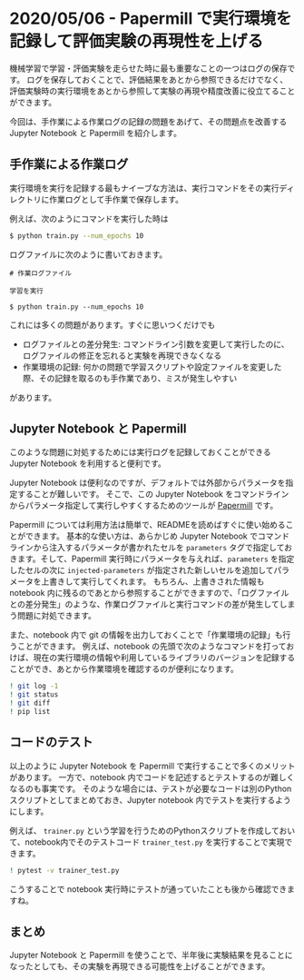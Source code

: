 # 2020/05/06 - Papermill で実行環境を記録して評価実験の再現性を上げる

機械学習で学習・評価実験を走らせた時に最も重要なことの一つはログの保存です。
ログを保存しておくことで、評価結果をあとから参照できるだけでなく、評価実験時の実行環境をあとから参照して実験の再現や精度改善に役立てることができます。

今回は、手作業による作業ログの記録の問題をあげて、その問題点を改善する Jupyter Notebook と Papermill を紹介します。

## 手作業による作業ログ

実行環境を実行を記録する最もナイーブな方法は、実行コマンドをその実行ディレクトリに作業ログとして手作業で保存します。

例えば、次のようにコマンドを実行した時は

```sh
$ python train.py --num_epochs 10
```

ログファイルに次のように書いておきます。

```
# 作業ログファイル

学習を実行

$ python train.py --num_epochs 10
```

これには多くの問題があります。すぐに思いつくだけでも

- ログファイルとの差分発生: コマンドライン引数を変更して実行したのに、ログファイルの修正を忘れると実験を再現できなくなる
- 作業環境の記録: 何かの問題で学習スクリプトや設定ファイルを変更した際、その記録を取るのも手作業であり、ミスが発生しやすい

があります。

## Jupyter Notebook と Papermill

このような問題に対処するためには実行ログを記録しておくことができる Jupyter Notebook を利用すると便利です。

Jupyter Notebook は便利なのですが、デフォルトでは外部からパラメータを指定することが難しいです。
そこで、この Jupyter Notebook をコマンドラインからパラメータ指定して実行しやすくするためのツールが [Papermill](https://github.com/nteract/papermill) です。

Papermill については利用方法は簡単で、READMEを読めばすぐに使い始めることができます。
基本的な使い方は、あらかじめ Jupyter Notebook でコマンドラインから注入するパラメータが書かれたセルを `parameters` タグで指定しておきます。そして、Papermill 実行時にパラメータを与えれば、`parameters` を指定したセルの次に `injected-parameters` が指定された新しいセルを追加してパラメータを上書きして実行してくれます。
もちろん、上書きされた情報も notebook 内に残るのであとから参照することができますので、「ログファイルとの差分発生」のような、作業ログファイルと実行コマンドの差が発生してしまう問題に対処できます。

また、notebook 内で git の情報を出力しておくことで「作業環境の記録」も行うことができます。
例えば、notebook の先頭で次のようなコマンドを打っておけば、現在の実行環境の情報や利用しているライブラリのバージョンを記録することができ、あとから作業環境を確認するのが便利になります。

```sh
! git log -1
! git status
! git diff
! pip list
```

## コードのテスト

以上のように Jupyter Notebook を Papermill で実行することで多くのメリットがあります。
一方で、notebook 内でコードを記述するとテストするのが難しくなるのも事実です。
そのような場合には、テストが必要なコードは別のPythonスクリプトとしてまとめておき、Jupyter notebook 内でテストを実行するようにします。

例えば、 `trainer.py` という学習を行うためのPythonスクリプトを作成しておいて、notebook内でそのテストコード `trainer_test.py` を実行することで実現できます。

```sh
! pytest -v trainer_test.py
```

こうすることで notebook 実行時にテストが通っていたことも後から確認できますね。

## まとめ

Jupyter Notebook と Papermill を使うことで、半年後に実験結果を見ることになったとしても、その実験を再現できる可能性を上げることができます。
